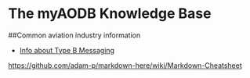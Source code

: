 # The myAODB Knowledge Base
##Common aviation industry information

* [Info about Type B Messaging](Type-B-Messaging.md)


https://github.com/adam-p/markdown-here/wiki/Markdown-Cheatsheet
